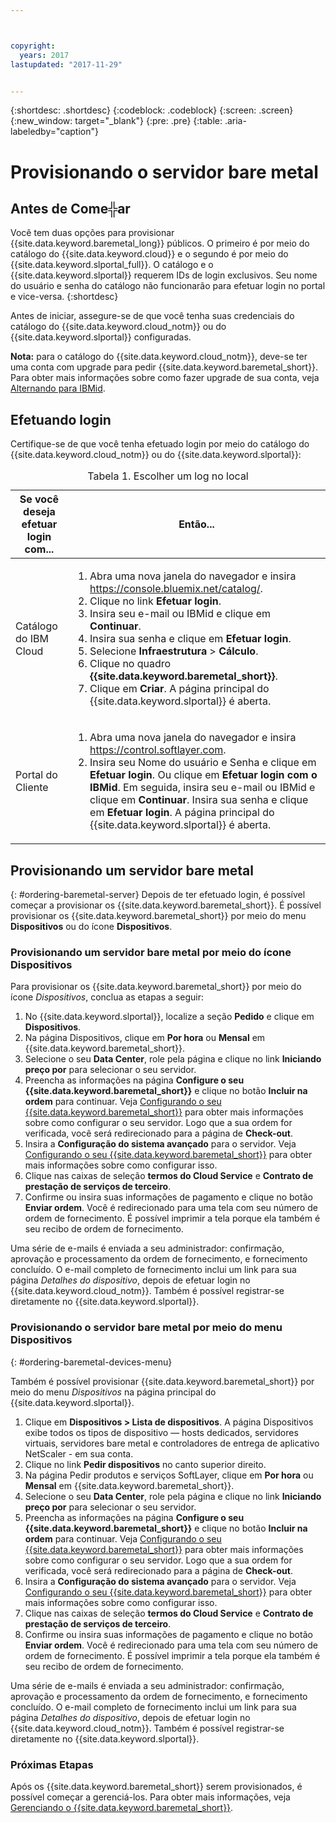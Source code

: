 ```yaml
---



copyright:
  years: 2017
lastupdated: "2017-11-29"


---
```


{:shortdesc: .shortdesc}
{:codeblock: .codeblock}
{:screen: .screen}
{:new_window: target="_blank"}
{:pre: .pre}
{:table: .aria-labeledby="caption"}

# Provisionando o servidor bare metal

## Antes de Come╬ar
Você tem duas opções para provisionar {{site.data.keyword.baremetal_long}} públicos. O primeiro é por meio do catálogo do {{site.data.keyword.cloud}} e o segundo é por meio do {{site.data.keyword.slportal_full}}. O catálogo e o {{site.data.keyword.slportal}} requerem IDs de login exclusivos. Seu nome do usuário e senha do catálogo não funcionarão para efetuar login no portal e vice-versa.
{:shortdesc}

Antes de iniciar, assegure-se de que você tenha suas credenciais do catálogo do {{site.data.keyword.cloud_notm}} ou do {{site.data.keyword.slportal}} configuradas.

**Nota:** para o catálogo do {{site.data.keyword.cloud_notm}}, deve-se ter uma conta com upgrade para pedir {{site.data.keyword.baremetal_short}}. Para obter mais informações sobre como fazer upgrade de sua conta, veja [Alternando para IBMid](https://console.ng.bluemix.net/docs/admin/softlayerlink.html).

## Efetuando login
Certifique-se de que você tenha efetuado login por meio do catálogo do {{site.data.keyword.cloud_notm}} ou do {{site.data.keyword.slportal}}:

  <table>
   <CAPTION>Tabela 1. Escolher um log no local</CAPTION>
   <THEAD>
   <TR>
   <th>Se você deseja efetuar login com...</th>
   <th>Então...</th>
   </TR>
   </THEAD>
   <TBODY>
   <tr>
   <td>Catálogo do IBM Cloud</td>
   <td>
   <ol>
   <li>Abra uma nova janela do navegador e insira <a href="https://console.bluemix.net/catalog/">https://console.bluemix.net/catalog/</a>.</li>
   <li>Clique no link <b>Efetuar login</b>. </li>
   <li>Insira seu e-mail ou IBMid e clique em <b>Continuar</b>.</li>
   <li>Insira sua senha e clique em <b>Efetuar login</b>.</li>
   <li>Selecione <b>Infraestrutura</b> > <b>Cálculo</b>.</li>
   <li>Clique no quadro <b>{{site.data.keyword.baremetal_short}}</b>.</li>
   <li>Clique em <b>Criar</b>. A página principal do {{site.data.keyword.slportal}} é aberta.</li>
   </ol>
   </td>
   </tr>
   <tr>
   <td>Portal do Cliente</td>
   <td>
   <ol>
   <li>Abra uma nova janela do navegador e insira <a href="https://control.softlayer.com">https://control.softlayer.com</a>.</li>
   <li>Insira seu Nome do usuário e Senha e clique em <b>Efetuar login</b>. Ou clique em <b>Efetuar login com o IBMid</b>. Em seguida, insira seu e-mail ou IBMid e clique em <b>Continuar</b>. Insira sua senha e clique em <b>Efetuar login</b>. A página principal do {{site.data.keyword.slportal}} é aberta.</li>
   </ol>
   </td>
   </tr>
   </TBODY>
   </table>

## Provisionando um servidor bare metal
{: #ordering-baremetal-server}
Depois de ter efetuado login, é possível começar a provisionar os {{site.data.keyword.baremetal_short}}. É possível provisionar os {{site.data.keyword.baremetal_short}} por meio do menu **Dispositivos** ou do ícone **Dispositivos**.

### Provisionando um servidor bare metal por meio do ícone Dispositivos
Para provisionar os {{site.data.keyword.baremetal_short}} por meio do ícone *Dispositivos*, conclua as etapas a seguir:

1.  No {{site.data.keyword.slportal}}, localize a seção **Pedido** e clique em **Dispositivos**.
2.  Na página Dispositivos, clique em **Por hora** ou **Mensal** em {{site.data.keyword.baremetal_short}}.
3.  Selecione o seu **Data Center**, role pela página e clique no link **Iniciando preço por** para selecionar o seu servidor.
4.  Preencha as informações na página **Configure o seu {{site.data.keyword.baremetal_short}}** e clique no botão **Incluir na ordem** para continuar. Veja [Configurando o seu {{site.data.keyword.baremetal_short}}](../bare-metal/configuring.html) para obter mais informações sobre como configurar o seu servidor. Logo que a sua ordem for verificada, você será redirecionado para a página de **Check-out**.
5.  Insira a **Configuração do sistema avançado** para o servidor. Veja [Configurando o seu {{site.data.keyword.baremetal_short}}](../bare-metal/configuring.html) para obter mais informações sobre como configurar isso.
6.  Clique nas caixas de seleção **termos do Cloud Service** e **Contrato de prestação de serviços de terceiro**.
7.  Confirme ou insira suas informações de pagamento e clique no botão **Enviar ordem**. Você é redirecionado para uma tela com seu número de ordem de fornecimento. É possível imprimir a tela porque ela também é seu recibo de ordem de fornecimento.

 Uma série de e-mails é enviada a seu administrador: confirmação, aprovação e processamento da ordem de fornecimento, e fornecimento concluído. O e-mail completo de fornecimento inclui um link para sua página *Detalhes do dispositivo*, depois de efetuar login no {{site.data.keyword.cloud_notm}}. Também é possível registrar-se diretamente no {{site.data.keyword.slportal}}.

### Provisionando o servidor bare metal por meio do menu Dispositivos
{: #ordering-baremetal-devices-menu}

Também é possível provisionar {{site.data.keyword.baremetal_short}} por meio do menu *Dispositivos* na página principal do {{site.data.keyword.slportal}}.

1. Clique em **Dispositivos > Lista de dispositivos**. A página Dispositivos exibe todos os tipos de dispositivo — hosts dedicados, servidores virtuais, servidores bare metal e controladores de entrega de aplicativo NetScaler - em sua conta.
2. Clique no link **Pedir dispositivos** no canto superior direito.
3. Na página Pedir produtos e serviços SoftLayer, clique em **Por hora** ou **Mensal** em {{site.data.keyword.baremetal_short}}.
4. Selecione o seu **Data Center**, role pela página e clique no link **Iniciando preço por** para selecionar o seu servidor.
5.  Preencha as informações na página **Configure o seu {{site.data.keyword.baremetal_short}}** e clique no botão **Incluir na ordem** para continuar. Veja [Configurando o seu {{site.data.keyword.baremetal_short}}](../bare-metal/configuring.html) para obter mais informações sobre como configurar o seu servidor. Logo que a sua ordem for verificada, você será redirecionado para a página de **Check-out**.
6.  Insira a **Configuração do sistema avançado** para o servidor. Veja [Configurando o seu {{site.data.keyword.baremetal_short}}](../bare-metal/configuring.html) para obter mais informações sobre como configurar isso.
7. Clique nas caixas de seleção **termos do Cloud Service** e **Contrato de prestação de serviços de terceiro**.
8. Confirme ou insira suas informações de pagamento e clique no botão **Enviar ordem**. Você é redirecionado para uma tela com seu número de ordem de fornecimento. É possível imprimir a tela porque ela também é seu recibo de ordem de fornecimento.

Uma série de e-mails é enviada a seu administrador: confirmação, aprovação e processamento da ordem de fornecimento, e fornecimento concluído. O e-mail completo de fornecimento inclui um link para sua página *Detalhes do dispositivo*, depois de efetuar login no {{site.data.keyword.cloud_notm}}. Também é possível registrar-se diretamente no {{site.data.keyword.slportal}}.

### Próximas Etapas
Após os {{site.data.keyword.baremetal_short}} serem provisionados, é possível começar a gerenciá-los. Para obter mais informações, veja [Gerenciando o {{site.data.keyword.baremetal_short}}](../bare-metal/managing.html).
